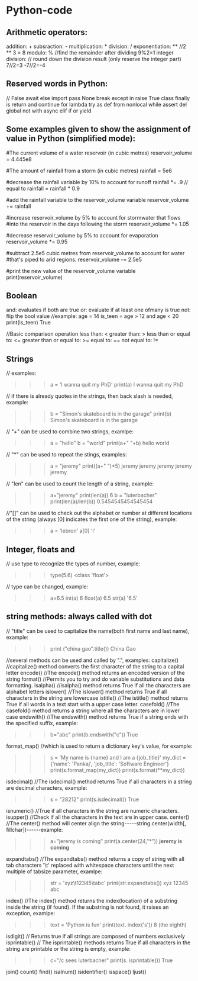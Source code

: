 # Python-code

## Arithmetic operators:
addition: +
subsraction: -
multiplication: *
division: /
exponentiation: **     //2 ** 3 = 8
modulo: %              //find the remainder after dividing   9%2=1
integer division: // round down the division result (only reserve the integer part)   7//2=3  -7//2=-4

## Reserved words in Python:
// False await else import pass None break except in raise True class finally is return and continue for lambda try as def from nonlocal while assert 
del global not with async elif if or yield  

## Some examples given to show the assignment of value in Python (simplified mode):
#The current volume of a water reservoir (in cubic metres)
reservoir_volume = 4.445e8

#The amount of rainfall from a storm (in cubic metres)
rainfall = 5e6

#decrease the rainfall variable by 10% to account for runoff
rainfall *= .9     // equal to rainfall = rainfall * 0.9

#add the rainfall variable to the reservoir_volume variable
reservoir_volume += rainfall

#increase reservoir_volume by 5% to account for stormwater that flows
#into the reservoir in the days following the storm
reservoir_volume *= 1.05

#decrease reservoir_volume by 5% to account for evaporation
reservoir_volume *= 0.95

#subtract 2.5e5 cubic metres from reservoir_volume to account for water
#that's piped to arid regions.
reservoir_volume -= 2.5e5 

#print the new value of the reservoir_volume variable
print(reservoir_volume)

## Boolean 
and: evaluates if both are true 
or: evaluate if at least one ofmany is true
not: flip the bool value
//example: 
age = 14
is_teen = age > 12 and age < 20 
print(is_teen) 
True

//Basic comparison operation
less than: <
greater than: > 
less than or equal to: <=
greater than or equal to: >= 
equal to: ==
not equal to: !=

## Strings 
// examples: 
>>> a = 'I wanna quit my PhD' 
>>> print(a)
>>> I wanna quit my PhD

// if there is already quotes in the strings, then back slash is needed, example: 
>>> b = "Simon\'s skateboard is in the garage"
>>> print(b)
>>> Simon's skateboard is in the garage

// "+" can be used to combine two strings, examlpe: 
>>> a = "hello"
>>> b = "world"
>>> print(a+" "+b)
>>> hello world

// "*" can be used to repeat the stings, examples:
>>> a = "jeremy"
>>> print((a+" ")*5)
>>> jeremy jeremy jeremy jeremy jeremy 

// "len" can be used to count the length of a string, example:
>>> a="jeremy"
>>> print(len(a))
>>> 6
>>> b = "luterbacher"
>>> print(len(a)/len(b))
>>> 0.5454545454545454

//"[]" can be used to check out the alphabet or number at different locations of the string (always [0] indicates the first one of the string), example:
>>> a = 'lebron'
>>> a[0]
>>> 'l'


## Integer, floats and 
// use type to recognize the types of number, example:
>>> type(5.6)
>>> <class 'float'>

// type can be changed, example: 
>>> a=6.5
>>> int(a)
>>> 6
>>> float(a)
>>> 6.5
>>> str(a)
>>> '6.5'

## string methods: always called with dot 
// "title" can be used to capitalize the name(both first name and last name), example: 
>>> print ("china gao".title()) 
>>> China Gao

//several methods can be used and called by ".", examples:
capitalize()      //capitalize() method converts the first character of the string to a capital letter
encode()          //The encode() method returns an encoded version of the string
format()          //Permits you to try and do variable substitutions and data formatting.
isalpha()         //isalpha() method returns True if all the characters are alphabet letters
islower()         //The islower() method returns True if all characters in the string are lowercase
istitle()         //The istitle() method returns True if all words in a text start with a upper case letter. 
casefold()        //The casefold() method returns a string where all the characters are in lower case
endswith()        //The endswith() method returns True if a string ends with the specified suffix, example:
>>> b="abc"
>>> print(b.endswith("c"))
>>> True

format_map()      //which is used to return a dictionary key's value, for example:
>>> s = 'My name is {name} and I am a {job_title}'
>>> my_dict = {'name': 'Pankaj', 'job_title': 'Software Engineer'}
>>> print(s.format_map(my_dict))
>>> print(s.format(**my_dict))

isdecimal()       //The isdecimal() method returns True if all characters in a string are decimal characters, example:
>>> s = "28212"
>>> print(s.isdecimal())
>>> True 

isnumeric()       //True if all characters in the string are numeric characters.
isupper()         //Check if all the characters in the text are in upper case.
center()          //The center() method will center align the string-----string.center(width[, fillchar])------example:
>>> a="jeremy is coming"
>>> print(a.center(24,"*"))
>>> ****jeremy is coming****

expandtabs()      //The expandtabs() method returns a copy of string with all tab characters '\t' replaced with whitespace characters until the next multiple of tabsize parameter, examlpe:
>>> str = 'xyz\t12345\tabc'
>>> print(str.expandtabs())
>>> xyz     12345   abc

index()           //The index() method returns the index(location) of a substring inside the string (if found). If the substring is not found, it raises an exception, examlpe:
>>> text = 'Python is fun'
>>> print(text. index('s'))
>>> 8 (the eighth)

isdigit()         // Returns true if all strings are composed of numbers exclusively
isprintable()     // The isprintable() methods returns True if all characters in the string are printable or the string is empty, example:
>>> c="/c sees luterbacher" 
>>> print(s. isprintable())
>>> True

join()
count() 
find() 
isalnum() 
isidentifier() 
isspace() 
ljust()









